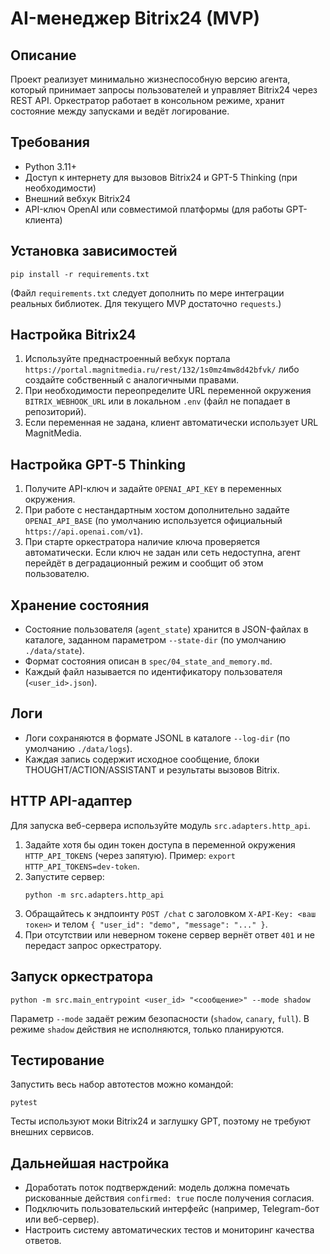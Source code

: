 # AI-менеджер Bitrix24 (MVP)

## Описание
Проект реализует минимально жизнеспособную версию агента, который принимает запросы пользователей и управляет Bitrix24 через REST API. Оркестратор работает в консольном режиме, хранит состояние между запусками и ведёт логирование.

## Требования
* Python 3.11+
* Доступ к интернету для вызовов Bitrix24 и GPT-5 Thinking (при необходимости)
* Внешний вебхук Bitrix24
* API-ключ OpenAI или совместимой платформы (для работы GPT-клиента)

## Установка зависимостей
```
pip install -r requirements.txt
```
(Файл `requirements.txt` следует дополнить по мере интеграции реальных библиотек. Для текущего MVP достаточно `requests`.)

## Настройка Bitrix24
1. Используйте преднастроенный вебхук портала `https://portal.magnitmedia.ru/rest/132/1s0mz4mw8d42bfvk/` либо создайте собственный с аналогичными правами.
2. При необходимости переопределите URL переменной окружения `BITRIX_WEBHOOK_URL` или в локальном `.env` (файл не попадает в репозиторий).
3. Если переменная не задана, клиент автоматически использует URL MagnitMedia.

## Настройка GPT-5 Thinking
1. Получите API-ключ и задайте `OPENAI_API_KEY` в переменных окружения.
2. При работе с нестандартным хостом дополнительно задайте `OPENAI_API_BASE` (по умолчанию используется официальный `https://api.openai.com/v1`).
3. При старте оркестратора наличие ключа проверяется автоматически. Если ключ не задан или сеть недоступна, агент перейдёт в деградационный режим и сообщит об этом пользователю.

## Хранение состояния
* Состояние пользователя (`agent_state`) хранится в JSON-файлах в каталоге, заданном параметром `--state-dir` (по умолчанию `./data/state`).
* Формат состояния описан в `spec/04_state_and_memory.md`.
* Каждый файл называется по идентификатору пользователя (`<user_id>.json`).

## Логи
* Логи сохраняются в формате JSONL в каталоге `--log-dir` (по умолчанию `./data/logs`).
* Каждая запись содержит исходное сообщение, блоки THOUGHT/ACTION/ASSISTANT и результаты вызовов Bitrix.

## HTTP API-адаптер
Для запуска веб-сервера используйте модуль `src.adapters.http_api`.

1. Задайте хотя бы один токен доступа в переменной окружения `HTTP_API_TOKENS` (через запятую). Пример: `export HTTP_API_TOKENS=dev-token`.
2. Запустите сервер:
   ```
   python -m src.adapters.http_api
   ```
3. Обращайтесь к эндпоинту `POST /chat` с заголовком `X-API-Key: <ваш токен>` и телом `{ "user_id": "demo", "message": "..." }`.
4. При отсутствии или неверном токене сервер вернёт ответ `401` и не передаст запрос оркестратору.

## Запуск оркестратора
```
python -m src.main_entrypoint <user_id> "<сообщение>" --mode shadow
```
Параметр `--mode` задаёт режим безопасности (`shadow`, `canary`, `full`). В режиме `shadow` действия не исполняются, только планируются.

## Тестирование
Запустить весь набор автотестов можно командой:
```
pytest
```
Тесты используют моки Bitrix24 и заглушку GPT, поэтому не требуют внешних сервисов.

## Дальнейшая настройка
* Доработать поток подтверждений: модель должна помечать рискованные действия `confirmed: true` после получения согласия.
* Подключить пользовательский интерфейс (например, Telegram-бот или веб-сервер).
* Настроить систему автоматических тестов и мониторинг качества ответов.
